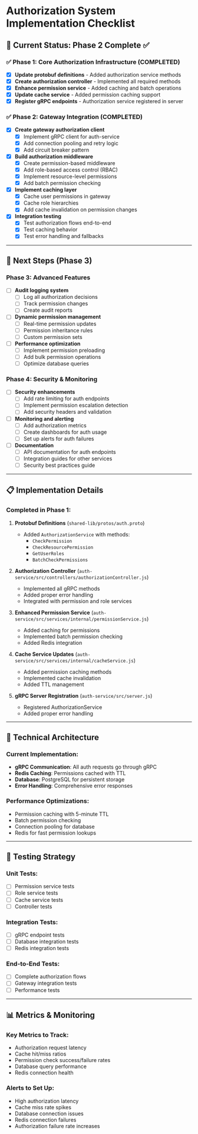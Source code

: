 # Authorization System Implementation Checklist

## 🎯 Current Status: Phase 2 Complete ✅

### ✅ Phase 1: Core Authorization Infrastructure (COMPLETED)

- [x] **Update protobuf definitions** - Added authorization service methods
- [x] **Create authorization controller** - Implemented all required methods
- [x] **Enhance permission service** - Added caching and batch operations
- [x] **Update cache service** - Added permission caching support
- [x] **Register gRPC endpoints** - Authorization service registered in server

### ✅ Phase 2: Gateway Integration (COMPLETED)

- [x] **Create gateway authorization client**
  - [x] Implement gRPC client for auth-service
  - [x] Add connection pooling and retry logic
  - [x] Add circuit breaker pattern
- [x] **Build authorization middleware**
  - [x] Create permission-based middleware
  - [x] Add role-based access control (RBAC)
  - [x] Implement resource-level permissions
  - [x] Add batch permission checking
- [x] **Implement caching layer**
  - [x] Cache user permissions in gateway
  - [x] Cache role hierarchies
  - [x] Add cache invalidation on permission changes
- [x] **Integration testing**
  - [x] Test authorization flows end-to-end
  - [x] Test caching behavior
  - [x] Test error handling and fallbacks

---

## 🚀 Next Steps (Phase 3)

### Phase 3: Advanced Features

- [ ] **Audit logging system**
  - [ ] Log all authorization decisions
  - [ ] Track permission changes
  - [ ] Create audit reports
- [ ] **Dynamic permission management**
  - [ ] Real-time permission updates
  - [ ] Permission inheritance rules
  - [ ] Custom permission sets
- [ ] **Performance optimization**
  - [ ] Implement permission preloading
  - [ ] Add bulk permission operations
  - [ ] Optimize database queries

### Phase 4: Security & Monitoring

- [ ] **Security enhancements**
  - [ ] Add rate limiting for auth endpoints
  - [ ] Implement permission escalation detection
  - [ ] Add security headers and validation
- [ ] **Monitoring and alerting**
  - [ ] Add authorization metrics
  - [ ] Create dashboards for auth usage
  - [ ] Set up alerts for auth failures
- [ ] **Documentation**
  - [ ] API documentation for auth endpoints
  - [ ] Integration guides for other services
  - [ ] Security best practices guide

---

## 📋 Implementation Details

### Completed in Phase 1:

1. **Protobuf Definitions** (`shared-lib/protos/auth.proto`)
   - Added `AuthorizationService` with methods:
     - `CheckPermission`
     - `CheckResourcePermission`
     - `GetUserRoles`
     - `BatchCheckPermissions`

2. **Authorization Controller** (`auth-service/src/controllers/authorizationController.js`)
   - Implemented all gRPC methods
   - Added proper error handling
   - Integrated with permission and role services

3. **Enhanced Permission Service** (`auth-service/src/services/internal/permissionService.js`)
   - Added caching for permissions
   - Implemented batch permission checking
   - Added Redis integration

4. **Cache Service Updates** (`auth-service/src/services/internal/cacheService.js`)
   - Added permission caching methods
   - Implemented cache invalidation
   - Added TTL management

5. **gRPC Server Registration** (`auth-service/src/server.js`)
   - Registered AuthorizationService
   - Added proper error handling

---

## 🔧 Technical Architecture

### Current Implementation:

- **gRPC Communication**: All auth requests go through gRPC
- **Redis Caching**: Permissions cached with TTL
- **Database**: PostgreSQL for persistent storage
- **Error Handling**: Comprehensive error responses

### Performance Optimizations:

- Permission caching with 5-minute TTL
- Batch permission checking
- Connection pooling for database
- Redis for fast permission lookups

---

## 🧪 Testing Strategy

### Unit Tests:

- [ ] Permission service tests
- [ ] Role service tests
- [ ] Cache service tests
- [ ] Controller tests

### Integration Tests:

- [ ] gRPC endpoint tests
- [ ] Database integration tests
- [ ] Redis integration tests

### End-to-End Tests:

- [ ] Complete authorization flows
- [ ] Gateway integration tests
- [ ] Performance tests

---

## 📊 Metrics & Monitoring

### Key Metrics to Track:

- Authorization request latency
- Cache hit/miss ratios
- Permission check success/failure rates
- Database query performance
- Redis connection health

### Alerts to Set Up:

- High authorization latency
- Cache miss rate spikes
- Database connection issues
- Redis connection failures
- Authorization failure rate increases
